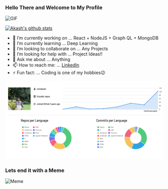 ### Hello There and Welcome to My Profile


![GIF](https://media1.tenor.com/images/4735f34b4dd3b86333341fa17b203004/tenor.gif?itemid=8729471)

[![Akash's github stats](https://github-readme-stats.vercel.app/api?username=rottiakash&show_icons=true&theme=dark)](https://github.com/anuraghazra/github-readme-stats)

- 🔭 I’m currently working on ... React + NodeJS + Graph QL + MongoDB
- 🌱 I’m currently learning ... Deep Learning
- 👯 I’m looking to collaborate on ... Any Projects
- 🤔 I’m looking for help with ... Project Ideas!!
- 💬 Ask me about ... Anything
- 📫 How to reach me: ... [LinkedIn](https://linkedin.com/in/rottiakash)
- ⚡ Fun fact: ... Coding is one of my hobbies😉



![Stats](https://github.com/rottiakash/rottiakash/raw/master/Screen%20Shot%202020-08-12%20at%2009.12.09.png)

### Lets end it with a Meme
![Meme](https://i.pinimg.com/736x/64/e8/48/64e84853aaa2a974fc88b1a4c614a7f2.jpg)
